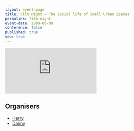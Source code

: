 ```yaml
---
layout: event-page
title: Film Night – The Social life of Small Urban Spaces
permalink: film-night
event-date: 2009-06-09
conference: false
published: true
seo: true
---
```

<div class="embed-container youtube hd"><iframe src="https://youtube.com/embed/DEwo-_pQCz8" frameborder="0" scrolling="no" allowfullscreen></iframe></div>

## Organisers

* <a href="http://uxbrighton.org.uk/about/#harry">Harry</a>
* <a href="http://uxbrighton.org.uk/about/#danny">Danny</a>